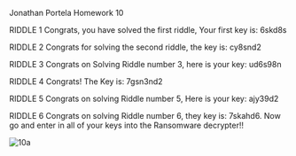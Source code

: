 Jonathan Portela Homework 10

RIDDLE 1
Congrats, you have solved the first riddle, Your first key is:   6skd8s

RIDDLE 2
Congrats for solving the second riddle, the key is:    cy8snd2

RIDDLE 3
Congrats on Solving Riddle number 3, here is your key:   ud6s98n

RIDDLE 4
Congrats! The Key is:    7gsn3nd2

RIDDLE 5
Congrats on solving Riddle number 5, Here is your key: ajy39d2

RIDDLE 6
Congrats on solving Riddle number 6, they key is: 7skahd6.  Now go and enter in all of your keys into the Ransomware decrypter!!


![10a](https://github.com/wandererjon/Bootcamp-Submissions/assets/69092248/45ad7e76-3473-4eca-90a0-80696a54932b)



